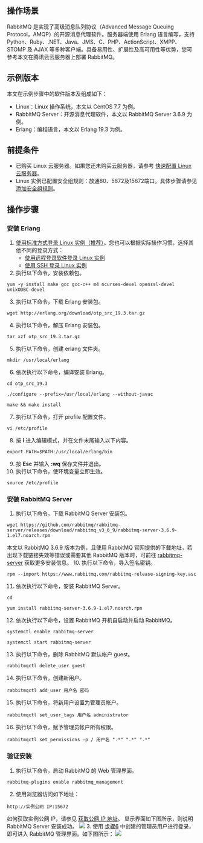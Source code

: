 ## 操作场景
RabbitMQ 是实现了高级消息队列协议（Advanced Message Queuing Protocol，AMQP）的开源消息代理软件。服务器端使用 Erlang 语言编写，支持 Python、Ruby、.NET、Java、JMS、C、PHP、ActionScript、XMPP、STOMP 及 AJAX 等多种客户端。具备易用性、扩展性及高可用性等优势，您可参考本文在腾讯云云服务器上部署 RabbitMQ。

## 示例版本
本文在示例步骤中的软件版本及组成如下：
- Linux：Linux 操作系统，本文以 CentOS 7.7 为例。
- RabbitMQ Server：开源消息代理软件，本文以 RabbitMQ Server 3.6.9 为例。
- Erlang：编程语言，本文以 Erlang 19.3 为例。


## 前提条件
- 已购买 Linux 云服务器。如果您还未购买云服务器，请参考 [快速配置 Linux 云服务器](https://cloud.tencent.com/document/product/213/2936)。
- Linux 实例已配置安全组规则：放通80、5672及15672端口。具体步骤请参见 [添加安全组规则](https://cloud.tencent.com/document/product/213/39740)。

## 操作步骤
### 安装 Erlang
1. [使用标准方式登录 Linux 实例（推荐）](https://cloud.tencent.com/document/product/213/5436)。您也可以根据实际操作习惯，选择其他不同的登录方式：
	- [使用远程登录软件登录 Linux 实例](https://cloud.tencent.com/document/product/213/35699)
	- [使用 SSH 登录 Linux 实例](https://cloud.tencent.com/document/product/213/35700)
2. 执行以下命令，安装依赖包。
```shell
yum -y install make gcc gcc-c++ m4 ncurses-devel openssl-devel unixODBC-devel
```
3. 执行以下命令，下载 Erlang 安装包。
```shell
wget http://erlang.org/download/otp_src_19.3.tar.gz
```
4. 执行以下命令，解压 Erlang 安装包。
```shell
tar xzf otp_src_19.3.tar.gz
```
5. 执行以下命令，创建 erlang 文件夹。
```shell
mkdir /usr/local/erlang
```
6. 依次执行以下命令，编译安装 Erlang。
```shell
cd otp_src_19.3
```
```shell
./configure --prefix=/usr/local/erlang --without-javac
```
```shell
make && make install
```
7. 执行以下命令，打开 profile 配置文件。
```shell
vi /etc/profile
```
8. 按 **i** 进入编辑模式，并在文件末尾输入以下内容。
```shell
export PATH=$PATH:/usr/local/erlang/bin
```
9. 按 **Esc** 并输入 **:wq** 保存文件并退出。
10. 执行以下命令，使环境变量立即生效。
```shell
source /etc/profile
```

### 安装 RabbitMQ Server
1. 执行以下命令，下载 RabbitMQ Server 安装包。
```shell
wget https://github.com/rabbitmq/rabbitmq-server/releases/download/rabbitmq_v3_6_9/rabbitmq-server-3.6.9-1.el7.noarch.rpm
```
本文以 RabbitMQ 3.6.9 版本为例，且使用 RabbitMQ 官网提供的下载地址，若出现下载链接失效等错误或需要其他 RabbitMQ 版本时，可前往 [rabbitmq-server](https://github.com/rabbitmq/rabbitmq-server/releases) 获取更多安装信息。
10. 执行以下命令，导入签名密钥。
```shell
rpm --import https://www.rabbitmq.com/rabbitmq-release-signing-key.asc
```
11. 依次执行以下命令，安装 RabbitMQ Server。
```shell
cd
```
```shell
yum install rabbitmq-server-3.6.9-1.el7.noarch.rpm
```
12. 依次执行以下命令，设置 RabbitMQ 开机自启动并启动 RabbitMQ。
```shell
systemctl enable rabbitmq-server
```
```shell
systemctl start rabbitmq-server
```
13. 执行以下命令，删除 RabbitMQ 默认帐户 guest。
```shell
rabbitmqctl delete_user guest
```
14. [](id:Step6)执行以下命令，创建新用户。
```shell
rabbitmqctl add_user 用户名 密码
```
15. 执行以下命令，将新用户设置为管理员帐户。
```shell
rabbitmqctl set_user_tags 用户名 administrator
```
16. 执行以下命令，赋予管理员帐户所有权限。
```shell
rabbitmqctl set_permissions -p / 用户名 ".*" ".*" ".*"
```


### 验证安装
1. 执行以下命令，启动 RabbitMQ 的 Web 管理界面。
```shell
rabbitmq-plugins enable rabbitmq_management
```
2. 使用浏览器访问如下地址：
```shell
http://实例公网 IP:15672
```
如何获取实例公网 IP，请参见 [获取公网 IP 地址](https://cloud.tencent.com/document/product/213/17940)。
显示界面如下图所示，则说明 RabbitMQ Server 安装成功。
![](https://main.qcloudimg.com/raw/aacb15db11b5cf80dd6b7ba1dc80d331.png)
3. 使用 [步骤6](#Step6) 中创建的管理员用户进行登录，即可进入 RabbitMQ 管理界面。如下图所示：
![](https://main.qcloudimg.com/raw/7f8d24062541be6ba8b271483343b20a.png)

